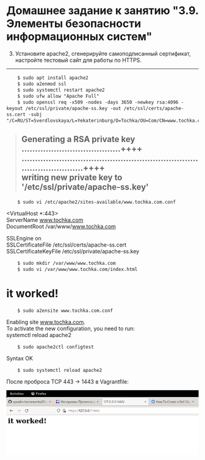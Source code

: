 Домашнее задание к занятию "3.9. Элементы безопасности информационных систем"
===

3. Установите apache2, сгенерируйте самоподписанный сертификат, настройте тестовый сайт для работы по HTTPS.
---

		$ sudo apt install apache2
		$ sudo a2enmod ssl
		$ sudo systemctl restart apache2
		$ sudo ufw allow "Apache Full"
		$ sudo openssl req -x509 -nodes -days 3650 -newkey rsa:4096 -keyout /etc/ssl/private/apache-ss.key -out /etc/ssl/certs/apache-ss.cert -subj "/C=RU/ST=Sverdlovskaya/L=Yekaterinburg/O=Tochka/OU=Com/CN=www.tochka.com"

>Generating a RSA private key  
>.....................................++++  
>.........................................................................................++++  
>writing new private key to '/etc/ssl/private/apache-ss.key'  
>-----  

		$ sudo vi /etc/apache2/sites-available/www.tochka.com.conf

<VirtualHost *:443>  
   ServerName www.tochka.com  
   DocumentRoot /var/www/www.tochka.com  

   SSLEngine on  
   SSLCertificateFile /etc/ssl/certs/apache-ss.cert  
   SSLCertificateKeyFile /etc/ssl/private/apache-ss.key  
</VirtualHost>  

		$ sudo mkdir /var/www/www.tochka.com
		$ sudo vi /var/www/www.tochka.com/index.html

<h1>it worked!</h1>  

		$ sudo a2ensite www.tochka.com.conf
Enabling site www.tochka.com.  
To activate the new configuration, you need to run:  
  systemctl reload apache2  

		$ sudo apache2ctl configtest
Syntax OK  

		$ sudo systemctl reload apache2  

После проброса TCP 443 -> 1443 в Vagrantfile:

![SSL](img/apache.png)


